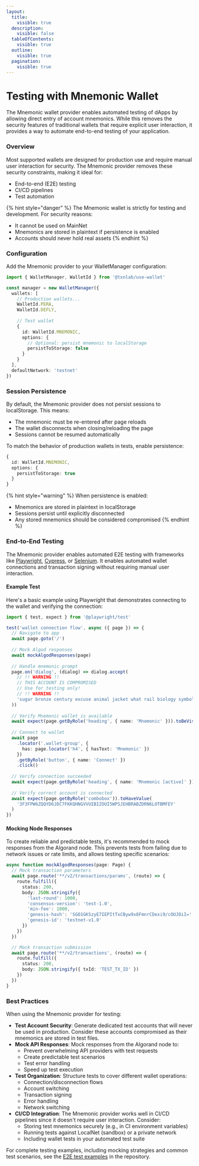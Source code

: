```yaml
---
layout:
  title:
    visible: true
  description:
    visible: false
  tableOfContents:
    visible: true
  outline:
    visible: true
  pagination:
    visible: true
---
```


# Testing with Mnemonic Wallet

The Mnemonic wallet provider enables automated testing of dApps by allowing direct entry of account mnemonics. While this removes the security features of traditional wallets that require explicit user interaction, it provides a way to automate end-to-end testing of your application.

### Overview

Most supported wallets are designed for production use and require manual user interaction for security. The Mnemonic provider removes these security constraints, making it ideal for:

* End-to-end (E2E) testing
* CI/CD pipelines
* Test automation

{% hint style="danger" %}
The Mnemonic wallet is strictly for testing and development. For security reasons:

* It cannot be used on MainNet
* Mnemonics are stored in plaintext if persistence is enabled
* Accounts should never hold real assets
{% endhint %}

### Configuration

Add the Mnemonic provider to your WalletManager configuration:

```typescript
import { WalletManager, WalletId } from '@txnlab/use-wallet'

const manager = new WalletManager({
  wallets: [
    // Production wallets...
    WalletId.PERA,
    WalletId.DEFLY,
    
    // Test wallet
    {
      id: WalletId.MNEMONIC,
      options: {
        // Optional: persist mnemonic to localStorage
        persistToStorage: false
      }
    }
  ],
  defaultNetwork: 'testnet'
})
```

### Session Persistence

By default, the Mnemonic provider does not persist sessions to localStorage. This means:

* The mnemonic must be re-entered after page reloads
* The wallet disconnects when closing/reloading the page
* Sessions cannot be resumed automatically

To match the behavior of production wallets in tests, enable persistence:

```typescript
{
  id: WalletId.MNEMONIC,
  options: {
    persistToStorage: true
  }
}
```

{% hint style="warning" %}
When persistence is enabled:

* Mnemonics are stored in plaintext in localStorage
* Sessions persist until explicitly disconnected
* Any stored mnemonics should be considered compromised
{% endhint %}

### End-to-End Testing

The Mnemonic provider enables automated E2E testing with frameworks like [Playwright](https://playwright.dev/), [Cypress](https://www.cypress.io/), or [Selenium](https://www.selenium.dev/). It enables automated wallet connections and transaction signing without requiring manual user interaction.

#### Example Test

Here's a basic example using Playwright that demonstrates connecting to the wallet and verifying the connection:

```typescript
import { test, expect } from '@playwright/test'

test('wallet connection flow', async ({ page }) => {
  // Navigate to app
  await page.goto('/')
  
  // Mock Algod responses
  await mockAlgodResponses(page)
  
  // Handle mnemonic prompt
  page.on('dialog', (dialog) => dialog.accept(
    // !! WARNING !!
    // THIS ACCOUNT IS COMPROMISED
    // Use for testing only!
    // !! WARNING !!
    'sugar bronze century excuse animal jacket what rail biology symbol want craft annual soul increase question army win execute slim girl chief exhaust abstract wink'
  ))
  
  // Verify Mnemonic wallet is available
  await expect(page.getByRole('heading', { name: 'Mnemonic' })).toBeVisible()
  
  // Connect to wallet
  await page
    .locator('.wallet-group', {
      has: page.locator('h4', { hasText: 'Mnemonic' })
    })
    .getByRole('button', { name: 'Connect' })
    .click()
    
  // Verify connection succeeded
  await expect(page.getByRole('heading', { name: 'Mnemonic [active]' })).toBeVisible()
  
  // Verify correct account is connected
  await expect(page.getByRole('combobox')).toHaveValue(
    '3F3FPW6ZQQYD6JDC7FKKQHNGVVUIBIZOUI5WPSJEHBRABZDRN6LOTBMFEY'
  )
})
```

#### Mocking Node Responses

To create reliable and predictable tests, it's recommended to mock responses from the Algorand node. This prevents tests from failing due to network issues or rate limits, and allows testing specific scenarios:

```typescript
async function mockAlgodResponses(page: Page) {
  // Mock transaction parameters
  await page.route('**/v2/transactions/params', (route) => {
    route.fulfill({
      status: 200,
      body: JSON.stringify({
        'last-round': 1000,
        'consensus-version': 'test-1.0',
        'min-fee': 1000,
        'genesis-hash': 'SGO1GKSzyE7IEPItTxCByw9x8FmnrCDexi9/cOUJOiI=',
        'genesis-id': 'testnet-v1.0'
      })
    })
  })

  // Mock transaction submission
  await page.route('**/v2/transactions', (route) => {
    route.fulfill({
      status: 200,
      body: JSON.stringify({ txId: 'TEST_TX_ID' })
    })
  })
}
```

### Best Practices

When using the Mnemonic provider for testing:

* **Test Account Security**: Generate dedicated test accounts that will never be used in production. Consider these accounts compromised as their mnemonics are stored in test files.
* **Mock API Responses**: Mock responses from the Algorand node to:
  * Prevent overwhelming API providers with test requests
  * Create predictable test scenarios
  * Test error handling
  * Speed up test execution
* **Test Organization**: Structure tests to cover different wallet operations:
  * Connection/disconnection flows
  * Account switching
  * Transaction signing
  * Error handling
  * Network switching
* **CI/CD Integration**: The Mnemonic provider works well in CI/CD pipelines since it doesn't require user interaction. Consider:
  * Storing test mnemonics securely (e.g., in CI environment variables)
  * Running tests against LocalNet (sandbox) or a private network
  * Including wallet tests in your automated test suite

For complete testing examples, including mocking strategies and common test scenarios, see the [E2E test examples](https://github.com/TxnLab/use-wallet/tree/main/examples/e2e-tests) in the repository.
